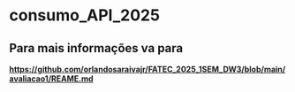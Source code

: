 # consumo_API_2025

## Para mais informações va para
<b>https://github.com/orlandosaraivajr/FATEC_2025_1SEM_DW3/blob/main/avaliacao1/REAME.md</b>
